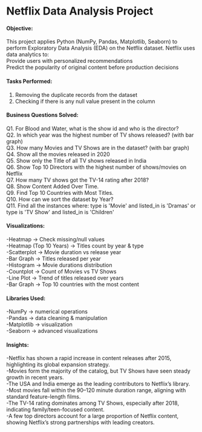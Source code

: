 # Netflix Data Analysis Project

#### Objective:
This project applies Python (NumPy, Pandas, Matplotlib, Seaborn) to perform Exploratory Data Analysis (EDA) on the Netflix dataset.
Netflix uses data analytics to:<br>
Provide users with personalized recommendations<br>
Predict the popularity of original content before production decisions

#### Tasks Performed:
1. Removing the duplicate records from the dataset
2. Checking if there is any null value present in the column

#### Business Questions Solved:

Q1. For Blood and Water, what is the show id and who is the director?<br>
Q2. In which year was the highest number of TV shows released? (with bar graph)<br>
Q3. How many Movies and TV Shows are in the dataset? (with bar graph)<br>
Q4. Show all the movies released in 2020<br>
Q5. Show only the Title of all TV shows released in India<br>
Q6. Show Top 10 Directors with the highest number of shows/movies on Netflix<br>
Q7. How many TV shows got the TV-14 rating after 2018?<br>
Q8. Show Content Added Over Time.<br>
Q9. Find Top 10 Countries with Most Titles.<br>
Q10. How can we sort the dataset by Year?<br>
Q11. Find all the instances where:
type is 'Movie' and listed_in is 'Dramas' or type is 'TV Show' and listed_in is 'Children'

#### Visualizations:
-Heatmap → Check missing/null values<br>
-Heatmap (Top 10 Years) → Titles count by year & type<br>
-Scatterplot → Movie duration vs release year<br>
-Bar Graph → Titles released per year<br>
-Histogram → Movie durations distribution<br>
-Countplot → Count of Movies vs TV Shows<br>
-Line Plot → Trend of titles released over years<br>
-Bar Graph → Top 10 countries with the most content

#### Libraries Used:
-NumPy → numerical operations<br>
-Pandas → data cleaning & manipulation<br>
-Matplotlib → visualization<br>
-Seaborn → advanced visualizations

#### Insights:

-Netflix has shown a rapid increase in content releases after 2015, highlighting its global expansion strategy.<br>
-Movies form the majority of the catalog, but TV Shows have seen steady growth in recent years.<br>
-The USA and India emerge as the leading contributors to Netflix’s library.<br>
-Most movies fall within the 90–120 minute duration range, aligning with standard feature-length films.<br>
-The TV-14 rating dominates among TV Shows, especially after 2018, indicating family/teen-focused content.<br>
-A few top directors account for a large proportion of Netflix content, showing Netflix’s strong partnerships with leading creators.












